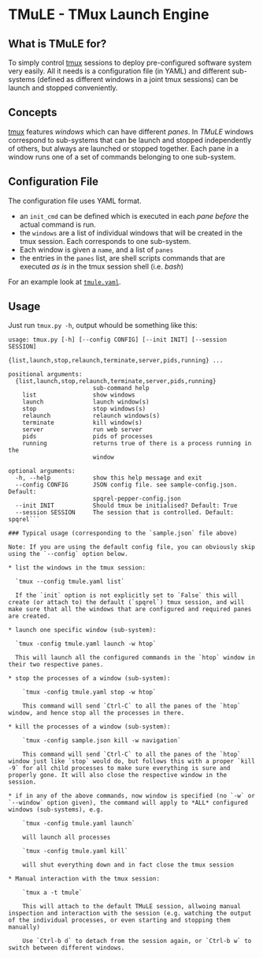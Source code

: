 # TMuLE - TMux Launch Engine

## What is TMuLE for?

To simply control [tmux](https://github.com/tmux/tmux/wiki) sessions to deploy pre-configured software system very easily. All it needs is a configuration file (in YAML) and different sub-systems (defined as different windows in a joint tmux sessions) can be launch and stopped conveniently.

## Concepts

[tmux](https://github.com/tmux/tmux/wiki) features *windows* which can have different *panes*. In *TMuLE* windows correspond to sub-systems that can be launch and stopped independently of others, but always are launched or stopped together. Each pane in a window runs one of a set of commands belonging to one sub-system.

## Configuration File

The configuration file uses YAML format.

* an `init_cmd` can be defined which is executed in each *pane before* the actual command is run.
* the `windows` are a list of individual windows that will be created in the tmux session. Each corresponds to one sub-system. 
* Each window is given a `name`, and a list of `panes`
* the entries in the `panes` list, are shell scripts commands that are executed *as is* in the tmux session shell (i.e. *bash*)

For an example look at [`tmule.yaml`](https://github.com/marc-hanheide/TMuLE/blob/master/tmule.yaml).

## Usage

Just run `tmux.py -h`, output whould be something like this:


```
usage: tmux.py [-h] [--config CONFIG] [--init INIT] [--session SESSION]
               {list,launch,stop,relaunch,terminate,server,pids,running} ...

positional arguments:
  {list,launch,stop,relaunch,terminate,server,pids,running}
                        sub-command help
    list                show windows
    launch              launch window(s)
    stop                stop windows(s)
    relaunch            relaunch windows(s)
    terminate           kill window(s)
    server              run web server
    pids                pids of processes
    running             returns true of there is a process running in the
                        window

optional arguments:
  -h, --help            show this help message and exit
  --config CONFIG       JSON config file. see sample-config.json. Default:
                        spqrel-pepper-config.json
  --init INIT           Should tmux be initialised? Default: True
  --session SESSION     The session that is controlled. Default: spqrel```

### Typical usage (corresponding to the `sample.json` file above)

Note: If you are using the default config file, you can obviously skip using the `--config` option below.

* list the windows in the tmux session:

  `tmux --config tmule.yaml list`

  If the `init` option is not explicitly set to `False` this will create (or attach to) the default (`spqrel`) tmux session, and will make sure that all the windows that are configured and required panes are created. 

* launch one specific window (sub-system):

  `tmux -config tmule.yaml launch -w htop`

  This will launch all the configured commands in the `htop` window in their two respective panes.

* stop the processes of a window (sub-system):

	`tmux -config tmule.yaml stop -w htop`

	This command will send `Ctrl-C` to all the panes of the `htop` window, and hence stop all the processes in there. 

* kill the processes of a window (sub-system):

	`tmux -config sample.json kill -w navigation`

	This command will send `Ctrl-C` to all the panes of the `htop` window just like `stop` would do, but follows this with a proper `kill -9` for all child processes to make sure everything is sure and properly gone. It will also close the respective window in the session. 

* if in any of the above commands, now window is specified (no `-w` or `--window` option given), the command will apply to *ALL* configured windows (sub-systems), e.g.

	`tmux -config tmule.yaml launch`

	will launch all processes

	`tmux -config tmule.yaml kill`

	will shut everything down and in fact close the tmux session

* Manual interaction with the tmux session:

	`tmux a -t tmule`

	This will attach to the default TMuLE session, allwoing manual inspection and interaction with the session (e.g. watching the output of the individual processes, or even starting and stopping them manually)

	Use `Ctrl-b d` to detach from the session again, or `Ctrl-b w` to switch between different windows. 
